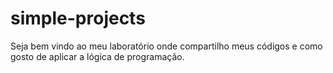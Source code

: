 # simple-projects
Seja bem vindo ao meu laboratório onde compartilho meus códigos e como gosto de aplicar a lógica de programação.

